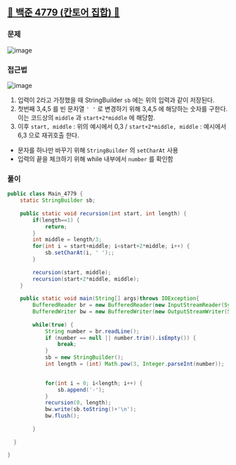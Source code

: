 ##   <a href="https://www.acmicpc.net/problem/4779">📖 백준 4779 (칸토어 집합) 📖</a>



### 문제
![image](https://github.com/user-attachments/assets/89c03dfe-3635-4bc9-911f-9681cd62a4b1)


### 접근법

![image](https://github.com/user-attachments/assets/3521f5d6-4472-4b30-b979-708997818b28)

1. 입력이 2라고 가정했을 때 StringBuilder `sb` 에는 위의 입력과 같이 저장된다. <br>
2. 첫번째 3,4,5 를 빈 문자열 `' '` 로 변경하기 위해 3,4,5 에 해당하는 숫자를 구한다. <br>
   이는 코드상의 `middle` 과 `start+2*middle` 에 해당함. <br>
3. 이후 `start, middle` : 위의 예시에서 0,3 / `start+2*middle, middle` : 예시에서 6,3 으로 재귀호출 한다.  <br>

- 문자를 하나만 바꾸기 위해 `StringBuilder` 의 `setCharAt` 사용
- 입력의 끝을 체크하기 위해 while 내부에서 `number` 를 확인함

### 풀이

```java
public class Main_4779 {
	static StringBuilder sb;
	
	public static void recursion(int start, int length) {
		if(length==1) {
			return;
		}
		int middle = length/3;
		for(int i = start+middle; i<start+2*middle; i++) {
			sb.setCharAt(i, ' ');;
		}
		
		recursion(start, middle);
		recursion(start+2*middle, middle);
	}
    
    public static void main(String[] args)throws IOException{
    	BufferedReader br = new BufferedReader(new InputStreamReader(System.in));
    	BufferedWriter bw = new BufferedWriter(new OutputStreamWriter(System.out));
    	
		while(true) {
			String number = br.readLine();
			if (number == null || number.trim().isEmpty()) {
                break;
			}
			sb = new StringBuilder();
			int length = (int) Math.pow(3, Integer.parseInt(number));

	    	
			for(int i = 0; i<length; i++) {
				sb.append('-');
			}
			recursion(0, length);
			bw.write(sb.toString()+'\n');
			bw.flush(); 
			
		}
       
  }
	
}

```
